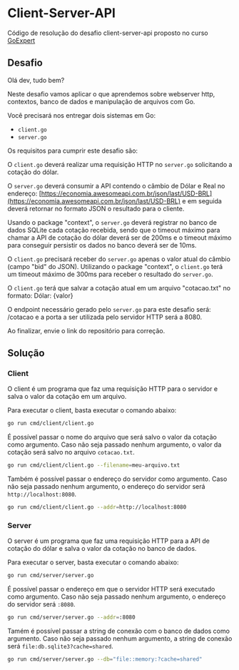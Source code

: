 # Client-Server-API

Código de resolução do desafio client-server-api proposto no curso [GoExpert](https://goexpert.fullcycle.com.br/)

## Desafio

Olá dev, tudo bem?

Neste desafio vamos aplicar o que aprendemos sobre webserver http, contextos,
banco de dados e manipulação de arquivos com Go.

Você precisará nos entregar dois sistemas em Go:

- `client.go`
- `server.go`

Os requisitos para cumprir este desafio são:

O `client.go` deverá realizar uma requisição HTTP no `server.go` solicitando a cotação do dólar.

O `server.go` deverá consumir a API contendo o câmbio de Dólar e Real no endereço: [https://economia.awesomeapi.com.br/json/last/USD-BRL](https://economia.awesomeapi.com.br/json/last/USD-BRL) e em seguida deverá retornar no formato JSON o resultado para o cliente.

Usando o package "context", o `server.go` deverá registrar no banco de dados SQLite cada cotação recebida, sendo que o timeout máximo para chamar a API de cotação do dólar deverá ser de 200ms e o timeout máximo para conseguir persistir os dados no banco deverá ser de 10ms.

O `client.go` precisará receber do `server.go` apenas o valor atual do câmbio (campo "bid" do JSON). Utilizando o package "context", o `client.go` terá um timeout máximo de 300ms para receber o resultado do `server.go`.

O `client.go` terá que salvar a cotação atual em um arquivo "cotacao.txt" no formato: Dólar: {valor}

O endpoint necessário gerado pelo `server.go` para este desafio será: /cotacao e a porta a ser utilizada pelo servidor HTTP será a 8080.

Ao finalizar, envie o link do repositório para correção.

## Solução

### Client

O client é um programa que faz uma requisição HTTP para o servidor e salva o valor da cotação em um arquivo.

Para executar o client, basta executar o comando abaixo:

```bash
go run cmd/client/client.go
```

É possível passar o nome do arquivo que será salvo o valor da cotação como argumento. Caso não seja passado nenhum argumento, o valor da cotação será salvo no arquivo `cotacao.txt`.

```bash
go run cmd/client/client.go --filename=meu-arquivo.txt
```

Também é possível passar o endereço do servidor como argumento. Caso não seja passado nenhum argumento, o endereço do servidor será `http://localhost:8080`.

```bash
go run cmd/client/client.go --addr=http://localhost:8080
```

### Server

O server é um programa que faz uma requisição HTTP para a API de cotação do dólar e salva o valor da cotação no banco de dados.

Para executar o server, basta executar o comando abaixo:

```bash
go run cmd/server/server.go
```

É possível passar o endereço em que o servidor HTTP será executado como argumento. Caso não seja passado nenhum argumento, o endereço do servidor será `:8080`.

```bash
go run cmd/server/server.go --addr=:8080
```

Tamém é possível passar a string de conexão com o banco de dados como argumento. Caso não seja passado nenhum argumento, a string de conexão será `file:db.sqlite3?cache=shared`.

```bash
go run cmd/server/server.go --db="file::memory:?cache=shared"
```
